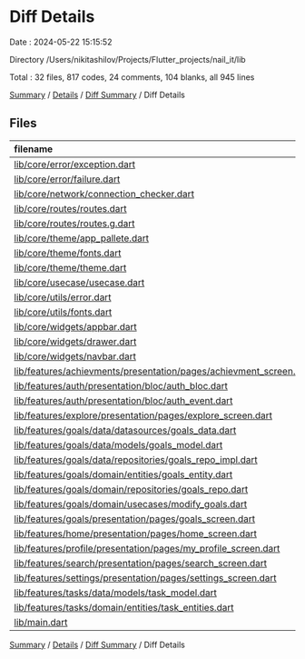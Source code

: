 # Diff Details

Date : 2024-05-22 15:15:52

Directory /Users/nikitashilov/Projects/Flutter_projects/nail_it/lib

Total : 32 files,  817 codes, 24 comments, 104 blanks, all 945 lines

[Summary](results.md) / [Details](details.md) / [Diff Summary](diff.md) / Diff Details

## Files
| filename | language | code | comment | blank | total |
| :--- | :--- | ---: | ---: | ---: | ---: |
| [lib/core/error/exception.dart](/lib/core/error/exception.dart) | Dart | 4 | 0 | 1 | 5 |
| [lib/core/error/failure.dart](/lib/core/error/failure.dart) | Dart | 4 | 0 | 1 | 5 |
| [lib/core/network/connection_checker.dart](/lib/core/network/connection_checker.dart) | Dart | 11 | 0 | 4 | 15 |
| [lib/core/routes/routes.dart](/lib/core/routes/routes.dart) | Dart | 61 | 0 | 5 | 66 |
| [lib/core/routes/routes.g.dart](/lib/core/routes/routes.g.dart) | Dart | 12 | 7 | 6 | 25 |
| [lib/core/theme/app_pallete.dart](/lib/core/theme/app_pallete.dart) | Dart | 14 | 0 | 2 | 16 |
| [lib/core/theme/fonts.dart](/lib/core/theme/fonts.dart) | Dart | 5 | 0 | 3 | 8 |
| [lib/core/theme/theme.dart](/lib/core/theme/theme.dart) | Dart | 0 | 0 | 2 | 2 |
| [lib/core/usecase/usecase.dart](/lib/core/usecase/usecase.dart) | Dart | 6 | 0 | 3 | 9 |
| [lib/core/utils/error.dart](/lib/core/utils/error.dart) | Dart | 0 | 0 | 1 | 1 |
| [lib/core/utils/fonts.dart](/lib/core/utils/fonts.dart) | Dart | 0 | 0 | 2 | 2 |
| [lib/core/widgets/appbar.dart](/lib/core/widgets/appbar.dart) | Dart | 55 | 1 | 5 | 61 |
| [lib/core/widgets/drawer.dart](/lib/core/widgets/drawer.dart) | Dart | 152 | 1 | 4 | 157 |
| [lib/core/widgets/navbar.dart](/lib/core/widgets/navbar.dart) | Dart | 61 | 0 | 5 | 66 |
| [lib/features/achievments/presentation/pages/achievment_screen.dart](/lib/features/achievments/presentation/pages/achievment_screen.dart) | Dart | 22 | 2 | 5 | 29 |
| [lib/features/auth/presentation/bloc/auth_bloc.dart](/lib/features/auth/presentation/bloc/auth_bloc.dart) | Dart | 4 | 0 | 0 | 4 |
| [lib/features/auth/presentation/bloc/auth_event.dart](/lib/features/auth/presentation/bloc/auth_event.dart) | Dart | 31 | 2 | 10 | 43 |
| [lib/features/explore/presentation/pages/explore_screen.dart](/lib/features/explore/presentation/pages/explore_screen.dart) | Dart | 12 | 0 | 4 | 16 |
| [lib/features/goals/data/datasources/goals_data.dart](/lib/features/goals/data/datasources/goals_data.dart) | Dart | 0 | 0 | 1 | 1 |
| [lib/features/goals/data/models/goals_model.dart](/lib/features/goals/data/models/goals_model.dart) | Dart | 0 | 0 | 1 | 1 |
| [lib/features/goals/data/repositories/goals_repo_impl.dart](/lib/features/goals/data/repositories/goals_repo_impl.dart) | Dart | 0 | 0 | 1 | 1 |
| [lib/features/goals/domain/entities/goals_entity.dart](/lib/features/goals/domain/entities/goals_entity.dart) | Dart | 0 | 0 | 1 | 1 |
| [lib/features/goals/domain/repositories/goals_repo.dart](/lib/features/goals/domain/repositories/goals_repo.dart) | Dart | 0 | 0 | 1 | 1 |
| [lib/features/goals/domain/usecases/modify_goals.dart](/lib/features/goals/domain/usecases/modify_goals.dart) | Dart | 0 | 0 | 1 | 1 |
| [lib/features/goals/presentation/pages/goals_screen.dart](/lib/features/goals/presentation/pages/goals_screen.dart) | Dart | 64 | 2 | 5 | 71 |
| [lib/features/home/presentation/pages/home_screen.dart](/lib/features/home/presentation/pages/home_screen.dart) | Dart | 50 | 2 | 5 | 57 |
| [lib/features/profile/presentation/pages/my_profile_screen.dart](/lib/features/profile/presentation/pages/my_profile_screen.dart) | Dart | 129 | 6 | 4 | 139 |
| [lib/features/search/presentation/pages/search_screen.dart](/lib/features/search/presentation/pages/search_screen.dart) | Dart | 18 | 0 | 4 | 22 |
| [lib/features/settings/presentation/pages/settings_screen.dart](/lib/features/settings/presentation/pages/settings_screen.dart) | Dart | 36 | 1 | 3 | 40 |
| [lib/features/tasks/data/models/task_model.dart](/lib/features/tasks/data/models/task_model.dart) | Dart | 29 | 0 | 4 | 33 |
| [lib/features/tasks/domain/entities/task_entities.dart](/lib/features/tasks/domain/entities/task_entities.dart) | Dart | 12 | 0 | 2 | 14 |
| [lib/main.dart](/lib/main.dart) | Dart | 25 | 0 | 8 | 33 |

[Summary](results.md) / [Details](details.md) / [Diff Summary](diff.md) / Diff Details